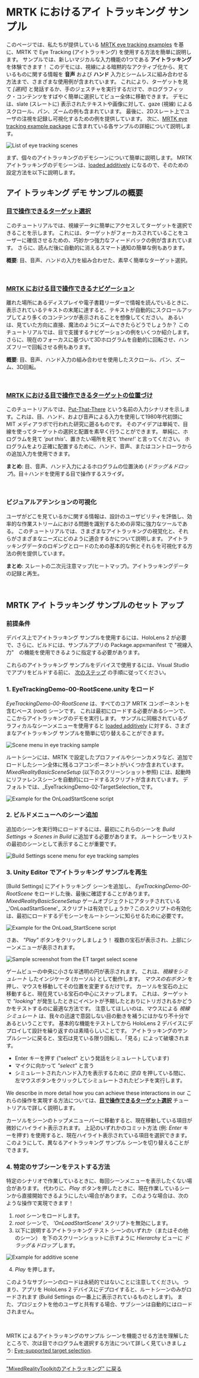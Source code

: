 # MRTK におけるアイ トラッキング サンプル
このページでは、私たちが提供している [MRTK eye tracking examples](https://github.com/Microsoft/MixedRealityToolkit-Unity/tree/mrtk_release/Assets/MixedRealityToolkit.Examples/Demos/EyeTracking) を基に、MRTK で Eye Tracking (アイトラッキング) を使用する方法を簡単に説明します。
サンプルでは、新しいマジカルな入力機能の1つである **アイトラッキング** を体験できます！
このデモには、視線による暗黙的なアクティブ化から、見ているものに関する情報を **音声** および **ハンド** 入力とシームレスに組み合わせる方法まで、さまざまな使用例が含まれています。 
これにより、ターゲットを見て _[選択]_ と発話するか、手のジェスチャを実行するだけで、ホログラフィック・コンテンツをすばやく簡単に選択してビュー全体に移動できます。 
デモには、slate (スレートに) 表示されたテキストや画像に対して、gaze (視線) によるスクロール、パン、ズームの例も含まれています。 
最後に、2Dスレート上でユーザの注視を記録し可視化するための例を提供しています。
次に、[MRTK eye tracking example package](https://github.com/Microsoft/MixedRealityToolkit-Unity/tree/mrtk_release/Assets/MixedRealityToolkit.Examples/Demos/EyeTracking) に含まれている各サンプルの詳細について説明します。

![List of eye tracking scenes](../../Documentation/Images/EyeTracking/mrtk_et_list_et_scenes.jpg)

まず、個々のアイトラッキングのデモシーンについて簡単に説明します。
MRTK アイトラッキングのデモシーンは、[loaded additively](https://docs.unity3d.com/ScriptReference/SceneManagement.LoadSceneMode.Additive.html) になるので、そのための設定方法を以下に説明します。

## アイ トラッキング デモ サンプルの概要

### [**目で操作できるターゲット選択**](EyeTracking_TargetSelection.md)

このチュートリアルでは、視線データに簡単にアクセスしてターゲットを選択できることを示します。 
これには、ターゲットがフォーカスされていることをユーザーに確信させるための、巧妙かつ強力なフィードバックの例が含まれています。
さらに、読んだ後に自動的に消えるスマート通知の簡単な例もあります。

**概要**: 目、音声、ハンドの入力を組み合わせた、素早く簡単なターゲット選択。

<br>


### [**MRTK における目で操作できるナビゲーション**](EyeTracking_Navigation.md)

離れた場所にあるディスプレイや電子書籍リーダーで情報を読んでいるときに、表示されているテキストの末尾に達すると、テキストが自動的にスクロールアップしてより多くのコンテンツが表示されることを想像してください。 
あるいは、見ていた方向に直接、魔法のようにズームできたらどうでしょうか？
このチュートリアルでは、目で支援するナビゲーションの例をいくつか紹介します。
さらに、現在のフォーカスに基づいて3Dホログラムを自動的に回転させ、ハンズフリーで回転させる例もあります。 

**概要**: 目、音声、ハンド入力の組み合わせを使用したスクロール、パン、ズーム、3D回転。

<br>


### [**MRTK における目で操作できるターゲットの位置づけ**](EyeTracking_Positioning.md)

このチュートリアルでは、[Put-That-There](https://youtu.be/CbIn8p4_4CQ) という名前の入力シナリオを示します。これは、目、ハンド、および音声による入力を使用して1980年代初頭に MIT メディアラボで行われた研究に遡るものです。
そのアイデアは単純で、目線を使ってターゲットの選択と配置を素早く行うことができます。 
単純に、ホログラムを見て _'put this'_、置きたい場所を見て _'there!'_ と言ってください。 
ホログラムをより正確に配置するために、ハンド、音声、またはコントローラからの追加入力を使用できます。 

**まとめ**: 目、音声、ハンド入力によるホログラムの位置決め (*ドラッグ＆ドロップ*)。目＋ハンドを使用する目で操作するスライダ。 

<br>


### **ビジュアルアテンションの可視化**

ユーザがどこを見ているかに関する情報は、設計のユーザビリティを評価し、効率的な作業ストリームにおける問題を識別するための非常に強力なツールである。 
このチュートリアルでは、さまざまなアイトラッキングの視覚化と、それらがさまざまなニーズにどのように適合するかについて説明します。 
アイトラッキングデータのロギングとロードのための基本的な例とそれらを可視化する方法の例を提供しています。 

**まとめ**: スレートの二次元注意マップ(ヒートマップ)。アイトラッキングデータの記録と再生。

<br>


## MRTK アイ トラッキング サンプルのセット アップ

### 前提条件

デバイス上でアイトラッキング サンプルを使用するには、HoloLens 2 が必要で、さらに、ビルドには、サンプルアプリの Package.appxmanifest で "視線入力"　の機能を使用できるように指定する必要があります。

これらのアイトラッキング サンプルをデバイスで使用するには、Visual Studioでアプリをビルドする前に、 [次のステップ](EyeTracking_BasicSetup.md#testing-your-unity-app-on-a-hololens-2) の手順に従ってください。

### 1. EyeTrackingDemo-00-RootScene.unity をロード
*EyeTrackingDemo-00-RootScene* は、すべてのコア MRTK コンポーネントを含むベース (_root_) シーンです。
これは最初にロードする必要があるシーンで、ここからアイトラッキングのデモを実行します。 
サンプルに同梱されているグラフィカルなシーンメニューを使用すると [loaded additively](https://docs.unity3d.com/ScriptReference/SceneManagement.LoadSceneMode.Additive.html) に対する、さまざまなアイトラッキング サンプルを簡単に切り替えることができます。

![Scene menu in eye tracking sample](../../Documentation/Images/EyeTracking/mrtk_et_scenemenu.jpg)

ルートシーンには、MRTK で設定したプロファイルやシーンカメラなど、追加でロードしたシーン全体に残るコアコンポーネントがいくつか含まれています。 
_MixedRealityBasicSceneSetup_ (以下のスクリーンショット参照) には、起動時にリファレンスシーンを自動的にロードするスクリプトが含まれています。 
デフォルトでは、_EyeTrackingDemo-02-TargetSelection_です。

![Example for the OnLoadStartScene script](../../Documentation/Images/EyeTracking/mrtk_et_onloadstartscene.jpg)


### 2. ビルドメニューへのシーン追加
追加のシーンを実行時にロードするには、最初にこれらのシーンを  _Build Settings -> Scenes in Build_ に追加する必要があります。
ルートシーンをリストの最初のシーンとして表示することが重要です。

![Build Settings scene menu for eye tracking samples](../../Documentation/Images/EyeTracking/mrtk_et_build_settings.jpg)


### 3. Unity Editor でアイトラッキング サンプルを再生
[Build Settings] にアイトラッキング シーンを追加し、 _EyeTrackingDemo-00-RootScene_ をロードした後、最後に確認することがあります。_MixedRealityBasicSceneSetup_ ゲームオブジェクトにアタッチされている_'OnLoadStartScene'_ スクリプトは有効でしょうか？このスクリプトの有効化は、最初にロードするデモシーンをルートシーンに知らせるために必要です。

![Example for the OnLoad_StartScene script](../../Documentation/Images/EyeTracking/mrtk_et_onloadstartscene.jpg)

さあ、 _"Play"_ ボタンをクリックしましょう！
複数の宝石が表示され、上部にシーンメニューが表示されます。

![Sample screenshot from the ET target select scene](../../Documentation/Images/EyeTracking/mrtk_et_targetselect.png)

ゲームビューの中央に小さな半透明の円が表示されます。 
これは、_視線をシミュレート_ したインジケータ (カーソル) として動作します。
_マウスの右ボタン_ を押し、マウスを移動してその位置を変更するだけです。 
カーソルを宝石の上に移動すると、現在見ている宝石の中心にスナップします。 
これは、ターゲットで _"looking"_ が発生したときにイベントが予期したとおりにトリガされるかどうかをテストするのに最適な方法です。 
注意してほしいのは、マウスによる _視線シミュレート_ は、我々の迅速で意図しない目の動きを補うにはかなり不十分であるということです。 
基本的な機能をテストしてから HoloLens 2 デバイスにデプロイして設計を繰り返すのは素晴らしいことです。
アイトラッキングのサンプルシーンに戻ると、宝石は見ている限り回転し、「見る」によって破壊されます。
- Enter キーを押す ("select" という発話をシミュレートしています)
- マイクに向かって _"select"_ と言う
- シミュレートされたハンド入力を表示するために _空白_ を押している間に、左マウスボタンをクリックしてシミュレートされたピンチを実行します。

We describe in more detail how you can achieve these interactions in our これらの操作を実現する方法については、[**目で操作できるターゲット選択**](EyeTracking_TargetSelection.md) チュートリアルで詳しく説明します。

カーソルをシーンのトップメニューバーに移動すると、現在移動している項目が微妙にハイライト表示されます。 
上記のいずれかのコミット方法 (例: _Enter_ キーを押す) を使用すると、現在ハイライト表示されている項目を選択できます。
このようにして、異なるアイトラッキング サンプル シーンを切り替えることができます。

### 4. 特定のサブシーンをテストする方法
特定のシナリオで作業しているときに、毎回シーンメニューを表示したくない場合があります。
代わりに、_Play_ ボタンを押したときに、現在作業しているシーンから直接開始できるようにしたい場合があります。 
このような場合は、次のような操作で実現できます！
1.  _root_ シーンをロードします。
2.  _root_ シーンで、 _'OnLoadStartScene'_ スクリプトを無効にします。 
3. 以下に説明するアイトラッキング テスト シーンのいずれか（またはその他のシーン） を下のスクリーンショットに示すように _Hierarchy_ ビューに _ドラッグ＆ドロップ_ します。

![Example for additive scene](../../Documentation/Images/EyeTracking/mrtk_et_additivescene.jpg)

4.  _Play_ を押します。

このようなサブシーンのロードは永続的ではないことに注意してください。
つまり、アプリを HoloLens 2 デバイスにデプロイすると、ルートシーンのみがロードされます (Build Settings の一番上に表示されているものとします)。 
また、プロジェクトを他のユーザと共有する場合、サブシーンは自動的にはロードされません。 

<br>

MRTK によるアイトラッキングのサンプル シーンを機能させる方法を理解したところで、次は目でホログラムを選択する方法について詳しく見ていきましょう: [Eye-supported target selection](EyeTracking_TargetSelection.md).

---
["MixedRealityToolkitのアイトラッキング" に戻る](EyeTracking_Main.md)
